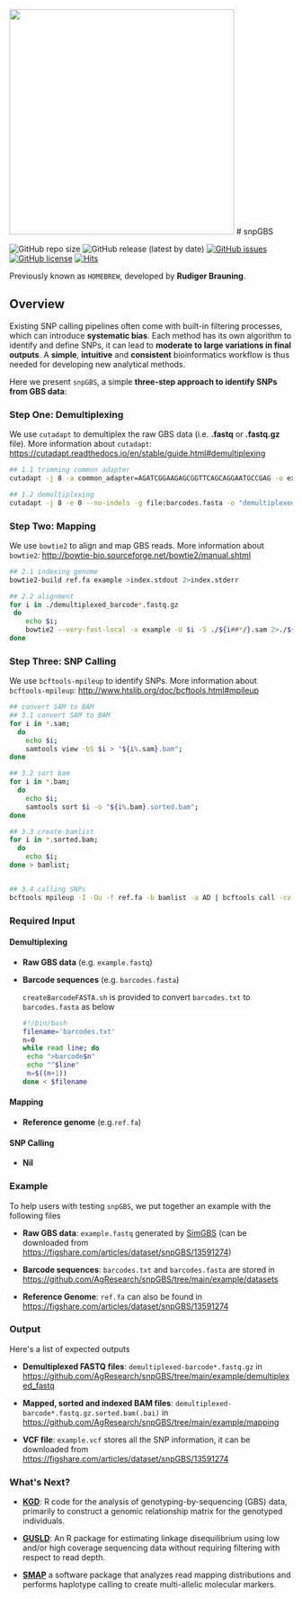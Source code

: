 <img src="https://github.com/akonkia/snpGBS/blob/main/docs/snpGBS_logo.svg" width="400">
# snpGBS

![GitHub repo size](https://img.shields.io/github/repo-size/AgResearch/snpGBS?style=flat-square)
![GitHub release (latest by date)](https://img.shields.io/github/v/release/AgResearch/snpGBS?color=purple&style=flat-square)
[![GitHub issues](https://img.shields.io/github/issues/AgResearch/snpGBS)](https://github.com/AgResearch/snpGBS/issues)
[![GitHub license](https://img.shields.io/github/license/AgResearch/snpGBS?style=flat-square)](https://github.com/AgResearch/snpGBS/blob/main/LICENSE)
[![Hits](https://hits.seeyoufarm.com/api/count/incr/badge.svg?url=https%3A%2F%2Fgithub.com%2FAgResearch%2FsnpGBS&count_bg=%2379C83D&title_bg=%23060707&icon=&icon_color=%23E7E7E7&title=hits&edge_flat=true)](https://hits.seeyoufarm.com)

Previously known as `HOMEBREW`, developed by **Rudiger Brauning**.


## Overview

Existing SNP calling pipelines often come with built-in filtering processes, which can introduce **systematic bias**. Each method has its own algorithm to identify and define SNPs, it can lead to **moderate to large variations in final outputs**.
A **simple**, **intuitive** and **consistent** bioinformatics workflow is thus needed for developing new analytical methods.

Here we present `snpGBS`, a simple **three-step approach to identify SNPs from GBS data**:



### Step One: Demultiplexing

We use `cutadapt` to demultiplex the raw GBS data (i.e. **.fastq** or **.fastq.gz** file). More information about `cutadapt`: <https://cutadapt.readthedocs.io/en/stable/guide.html#demultiplexing>

```bash
## 1.1 trimming common adapter
cutadapt -j 8 -a common_adapter=AGATCGGAAGAGCGGTTCAGCAGGAATGCCGAG -o example.trimmed.fastq example.fastq >01.trimmed.stdout 2>01.trimmed.stderr

## 1.2 demultiplexing
cutadapt -j 8 -e 0 --no-indels -g file:barcodes.fasta -o "demultiplexed_{name}.fastq.gz" example.trimmed.fastq >01.demultiplexed.stdout 2>01.demultiplexed.stderr
```



### Step Two: Mapping

We use `bowtie2` to align and map GBS reads. More information about `bowtie2`: <http://bowtie-bio.sourceforge.net/bowtie2/manual.shtml>

```bash
## 2.1 indexing genome
bowtie2-build ref.fa example >index.stdout 2>index.stderr

## 2.2 alignment
for i in ./demultiplexed_barcode*.fastq.gz
 do
    echo $i;
    bowtie2 --very-fast-local -x example -U $i -S ./${i##*/}.sam 2>./${i##*/}.bowtie2.stdout;
done
```


### Step Three: SNP Calling

We use `bcftools-mpileup` to identify SNPs. More information about `bcftools-mpileup`: <http://www.htslib.org/doc/bcftools.html#mpileup>

```bash
## convert SAM to BAM
## 3.1 convert SAM to BAM
for i in *.sam;
  do
    echo $i;
    samtools view -bS $i > "${i%.sam}.bam";
done

## 3.2 sort bam
for i in *.bam;
  do
    echo $i;
    samtools sort $i -o "${i%.bam}.sorted.bam";
done

## 3.3 create bamlist
for i in *.sorted.bam;
  do
    echo $i;
done > bamlist;


## 3.4 calling SNPs
bcftools mpileup -I -Ou -f ref.fa -b bamlist -a AD | bcftools call -cv - | bcftools view -M2 - >example.vcf
```


### Required Input

#### Demultiplexing

- **Raw GBS data** (e.g. `example.fastq`)

- **Barcode sequences** (e.g. `barcodes.fasta`)

  `createBarcodeFASTA.sh` is provided to convert `barcodes.txt` to `barcodes.fasta` as below

  ```bash
  #!/bin/bash
  filename='barcodes.txt'
  n=0
  while read line; do
   echo ">barcode$n"
   echo "^$line"
   n=$((n+1))
  done < $filename
  ```

#### Mapping

- **Reference genome** (e.g.`ref.fa`)

#### SNP Calling

- **Nil**


### Example

To help users with testing `snpGBS`, we put together an example with the following files

- **Raw GBS data**: `example.fastq` generated by [SimGBS](https://github.com/kanji709/SimGBS.jl) (can be downloaded from <https://figshare.com/articles/dataset/snpGBS/13591274>)

- **Barcode sequences**: `barcodes.txt` and `barcodes.fasta` are stored in <https://github.com/AgResearch/snpGBS/tree/main/example/datasets>

- **Reference Genome**: `ref.fa` can also be found in <https://figshare.com/articles/dataset/snpGBS/13591274>

### Output

Here's a list of expected outputs

- **Demultiplexed FASTQ files**:  `demultiplexed-barcode*.fastq.gz` in https://github.com/AgResearch/snpGBS/tree/main/example/demultiplexed_fastq

- **Mapped, sorted and indexed BAM files**: `demultiplexed-barcode*.fastq.gz.sorted.bam(.bai)` in https://github.com/AgResearch/snpGBS/tree/main/example/mapping

- **VCF file**: `example.vcf` stores all the SNP information, it can be downloaded from <https://figshare.com/articles/dataset/snpGBS/13591274>

### What's Next?

- [**KGD**](https://github.com/AgResearch/KGD): R code for the analysis of genotyping-by-sequencing (GBS) data, primarily to construct a genomic relationship matrix for the genotyped individuals.   

- [**GUSLD**](https://github.com/AgResearch/GUS-LD): An R package for estimating linkage disequilibrium using low and/or high coverage sequencing data without requiring filtering with respect to read depth.


- [**SMAP**](https://gitlab.com/truttink/smap) a software package that analyzes read mapping distributions and performs haplotype calling to create multi-allelic molecular markers.
